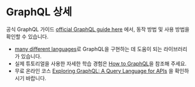 # GraphQL 상세

공식 GraphQL 가이드 [official GraphQL guide here](https://graphql.org/learn/) 에서, 동작 방법 및 사용 방법을 확인할 수 있습니다.
- [many different languages](https://graphql.org/code/)로 GraphQL을 구현하는 데 도움이 되는 라이브러리가 있습니다.
- 실제 튜토리얼을 사용한 자세한 학습 경험은 [How to GraphQL](https://www.howtographql.com/)을 참조해 주세요.
- 무료 온라인 코스 [Exploring GraphQL: A Query Language for APIs](https://www.edx.org/course/exploring-graphql-a-query-language-for-apis) 을 확인하시기 바랍니다.